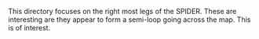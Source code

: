 This directory focuses on the right most legs of the SPIDER. These are interesting are they appear to form a semi-loop going across the map. This is of interest.
